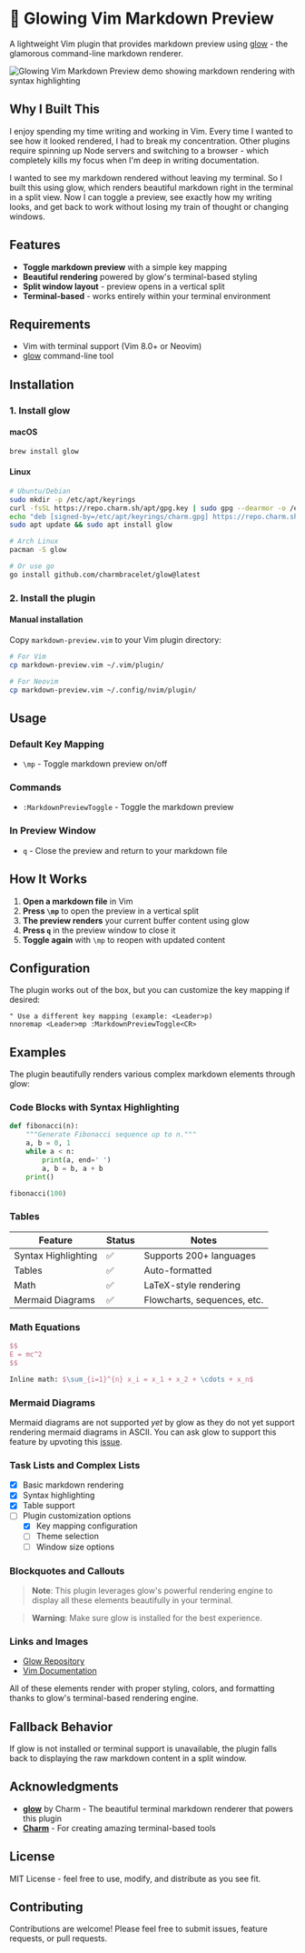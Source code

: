 # 🌟 Glowing Vim Markdown Preview

A lightweight Vim plugin that provides markdown preview using [glow](https://github.com/charmbracelet/glow) - the glamorous command-line markdown renderer.

![Glowing Vim Markdown Preview demo showing markdown rendering with syntax highlighting](./glowing-markdown-preview.gif)

## Why I Built This

I enjoy spending my time writing and working in Vim. Every time I wanted to see how it looked rendered, I had to break my concentration. Other plugins require spinning up Node servers and switching to a browser - which completely kills my focus when I'm deep in writing documentation.

I wanted to see my markdown rendered without leaving my terminal. So I built this using glow, which renders beautiful markdown right in the terminal in a split view. Now I can toggle a preview, see exactly how my writing looks, and get back to work without losing my train of thought or changing windows.

## Features

- **Toggle markdown preview** with a simple key mapping
- **Beautiful rendering** powered by glow's terminal-based styling
- **Split window layout** - preview opens in a vertical split
- **Terminal-based** - works entirely within your terminal environment

## Requirements

- Vim with terminal support (Vim 8.0+ or Neovim)
- [glow](https://github.com/charmbracelet/glow) command-line tool

## Installation

### 1. Install glow

#### macOS
```bash
brew install glow
```

#### Linux
```bash
# Ubuntu/Debian
sudo mkdir -p /etc/apt/keyrings
curl -fsSL https://repo.charm.sh/apt/gpg.key | sudo gpg --dearmor -o /etc/apt/keyrings/charm.gpg
echo "deb [signed-by=/etc/apt/keyrings/charm.gpg] https://repo.charm.sh/apt/ * *" | sudo tee /etc/apt/sources.list.d/charm.list
sudo apt update && sudo apt install glow

# Arch Linux
pacman -S glow

# Or use go
go install github.com/charmbracelet/glow@latest
```

### 2. Install the plugin

#### Manual installation
Copy `markdown-preview.vim` to your Vim plugin directory:
```bash
# For Vim
cp markdown-preview.vim ~/.vim/plugin/

# For Neovim
cp markdown-preview.vim ~/.config/nvim/plugin/
```

## Usage

### Default Key Mapping
- `\mp` - Toggle markdown preview on/off

### Commands
- `:MarkdownPreviewToggle` - Toggle the markdown preview

### In Preview Window
- `q` - Close the preview and return to your markdown file

## How It Works

1. **Open a markdown file** in Vim
2. **Press `\mp`** to open the preview in a vertical split
3. **The preview renders** your current buffer content using glow
4. **Press `q`** in the preview window to close it
5. **Toggle again** with `\mp` to reopen with updated content

## Configuration

The plugin works out of the box, but you can customize the key mapping if desired:

```vim
" Use a different key mapping (example: <Leader>p)
nnoremap <Leader>mp :MarkdownPreviewToggle<CR>
```

## Examples

The plugin beautifully renders various complex markdown elements through glow:

### Code Blocks with Syntax Highlighting
```python
def fibonacci(n):
    """Generate Fibonacci sequence up to n."""
    a, b = 0, 1
    while a < n:
        print(a, end=' ')
        a, b = b, a + b
    print()

fibonacci(100)
```

### Tables
| Feature | Status | Notes |
|---------|--------|-------|
| Syntax Highlighting | ✅ | Supports 200+ languages |
| Tables | ✅ | Auto-formatted |
| Math | ✅ | LaTeX-style rendering |
| Mermaid Diagrams | ✅ | Flowcharts, sequences, etc. |

### Math Equations
```latex
$$
E = mc^2
$$

Inline math: $\sum_{i=1}^{n} x_i = x_1 + x_2 + \cdots + x_n$
```

### Mermaid Diagrams
Mermaid diagrams are not supported *yet* by glow as they do not yet support rendering mermaid diagrams in ASCII. 
You can ask glow to support this feature by upvoting this [issue](https://github.com/charmbracelet/glow/issues/342).

### Task Lists and Complex Lists
- [x] Basic markdown rendering
- [x] Syntax highlighting
- [x] Table support
- [ ] Plugin customization options
  - [x] Key mapping configuration
  - [ ] Theme selection
  - [ ] Window size options

### Blockquotes and Callouts
> **Note**: This plugin leverages glow's powerful rendering engine to display all these elements beautifully in your terminal.

> **Warning**: Make sure glow is installed for the best experience.

### Links and Images
- [Glow Repository](https://github.com/charmbracelet/glow)
- [Vim Documentation](https://vimdoc.sourceforge.net/)

All of these elements render with proper styling, colors, and formatting thanks to glow's terminal-based rendering engine.

## Fallback Behavior

If glow is not installed or terminal support is unavailable, the plugin falls back to displaying the raw markdown content in a split window.

## Acknowledgments

- **[glow](https://github.com/charmbracelet/glow)** by Charm - The beautiful terminal markdown renderer that powers this plugin
- **[Charm](https://charm.sh/)** - For creating amazing terminal-based tools

## License

MIT License - feel free to use, modify, and distribute as you see fit.

## Contributing

Contributions are welcome! Please feel free to submit issues, feature requests, or pull requests.
